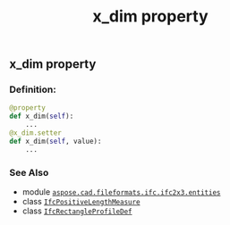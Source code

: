 ﻿---
title: x_dim property
second_title: Aspose.CAD for Python via .NET API References
description: 
type: docs
weight: 90
url: /python-net/aspose.cad.fileformats.ifc.ifc2x3.entities/ifcrectangleprofiledef/x_dim/
is_root: false
---

## x_dim property

### Definition:
```python
@property
def x_dim(self):
    ...
@x_dim.setter
def x_dim(self, value):
    ...
```

### See Also
* module [`aspose.cad.fileformats.ifc.ifc2x3.entities`](../../)
* class [`IfcPositiveLengthMeasure`](/cad/python-net/aspose.cad.fileformats.ifc.ifc2x3.types/ifcpositivelengthmeasure)
* class [`IfcRectangleProfileDef`](/cad/python-net/aspose.cad.fileformats.ifc.ifc2x3.entities/ifcrectangleprofiledef)
